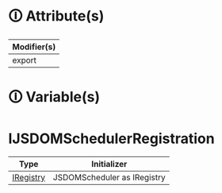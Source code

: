 # &#128712; Attribute(s)

| Modifier(s)                            |
|----------------------------------------|
| export |

# &#128712; Variable(s)

# IJSDOMSchedulerRegistration

| Type                        | Initializer                       |
|-----------------------------|-----------------------------------|
| [IRegistry](https://hamedfathi.gitbook.io/aurelia-2-doc-api/kernel/interface/di/iregistry) | JSDOMScheduler as IRegistry |